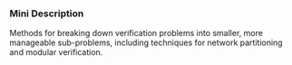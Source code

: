### Mini Description

Methods for breaking down verification problems into smaller, more manageable sub-problems, including techniques for network partitioning and modular verification.
